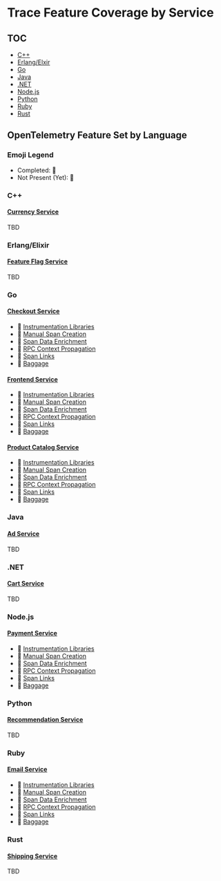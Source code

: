 # Trace Feature Coverage by Service

## TOC

- [C++](#c++)
- [Erlang/Elxir](#erlangelixir)
- [Go](#go)
- [Java](#java)
- [.NET](#net)
- [Node.js](#nodejs)
- [Python](#python)
- [Ruby](#ruby)
- [Rust](#rust)

## OpenTelemetry Feature Set by Language

### Emoji Legend

- Completed: :100:
- Not Present (Yet): :construction:

### C++

#### [Currency Service](../src/currencyservice/README.md)

TBD

### Erlang/Elixir

#### [Feature Flag Service](../src/featureflagservice/README.md)

TBD

### Go

#### [Checkout Service](../src/checkoutservice/README.md)

- :100: [Instrumentation
  Libraries](https://opentelemetry.io/docs/concepts/instrumenting-library/)
- :construction: [Manual Span
  Creation](https://github.com/open-telemetry/opentelemetry-specification/blob/main/specification/glossary.md#manual-instrumentation)
- :construction: [Span Data
  Enrichment](https://opentelemetry.io/docs/concepts/glossary/#metadata)
- :construction: [RPC Context
  Propagation](https://github.com/open-telemetry/opentelemetry-specification/blob/main/specification/context/README.md#context)
- :construction: [Span
  Links](https://github.com/open-telemetry/opentelemetry-specification/blob/main/specification/overview.md#links-between-spans)
- :construction: [Baggage](https://github.com/open-telemetry/opentelemetry-specification/blob/main/specification/baggage/api.md#overview)

#### [Frontend Service](../src/frontend/README.md)

- :100: [Instrumentation
  Libraries](https://opentelemetry.io/docs/concepts/instrumenting-library/)
- :construction: [Manual Span
  Creation](https://github.com/open-telemetry/opentelemetry-specification/blob/main/specification/glossary.md#manual-instrumentation)
- :100: [Span Data
  Enrichment](https://opentelemetry.io/docs/concepts/glossary/#metadata)
- :construction: [RPC Context
  Propagation](https://github.com/open-telemetry/opentelemetry-specification/blob/main/specification/context/README.md#context)
- :construction: [Span
  Links](https://github.com/open-telemetry/opentelemetry-specification/blob/main/specification/overview.md#links-between-spans)
- :construction: [Baggage](https://github.com/open-telemetry/opentelemetry-specification/blob/main/specification/baggage/api.md#overview)

#### [Product Catalog Service](../src/productcatalogservice/README.md)

- :100: [Instrumentation
  Libraries](https://opentelemetry.io/docs/concepts/instrumenting-library/)
- :construction: [Manual Span
  Creation](https://github.com/open-telemetry/opentelemetry-specification/blob/main/specification/glossary.md#manual-instrumentation)
- :100: [Span Data
  Enrichment](https://opentelemetry.io/docs/concepts/glossary/#metadata)
- :construction: [RPC Context
  Propagation](https://github.com/open-telemetry/opentelemetry-specification/blob/main/specification/context/README.md#context)
- :construction: [Span
  Links](https://github.com/open-telemetry/opentelemetry-specification/blob/main/specification/overview.md#links-between-spans)
- :construction: [Baggage](https://github.com/open-telemetry/opentelemetry-specification/blob/main/specification/baggage/api.md#overview)

### Java

#### [Ad Service](../src/adservice/README.md)

TBD

### .NET

#### [Cart Service](../src/cartservice/README.md)

TBD

### Node.js

#### [Payment Service](../src/paymentservice/README.md)

- :100: [Instrumentation
  Libraries](https://opentelemetry.io/docs/concepts/instrumenting-library/)
- :100: [Manual Span
  Creation](https://github.com/open-telemetry/opentelemetry-specification/blob/main/specification/glossary.md#manual-instrumentation)
- :100: [Span Data
  Enrichment](https://opentelemetry.io/docs/concepts/glossary/#metadata)
- :construction: [RPC Context
  Propagation](https://github.com/open-telemetry/opentelemetry-specification/blob/main/specification/context/README.md#context)
- :construction: [Span
  Links](https://github.com/open-telemetry/opentelemetry-specification/blob/main/specification/overview.md#links-between-spans)
- :construction: [Baggage](https://github.com/open-telemetry/opentelemetry-specification/blob/main/specification/baggage/api.md#overview)

### Python

#### [Recommendation Service](../src/recommendationservice/README.md)

TBD

### Ruby

#### [Email Service](../src/emailservice/README.md)

- :100: [Instrumentation
  Libraries](https://opentelemetry.io/docs/concepts/instrumenting-library/)
- :100: [Manual Span
  Creation](https://github.com/open-telemetry/opentelemetry-specification/blob/main/specification/glossary.md#manual-instrumentation)
- :100: [Span Data
  Enrichment](https://opentelemetry.io/docs/concepts/glossary/#metadata)
- :construction: [RPC Context
  Propagation](https://github.com/open-telemetry/opentelemetry-specification/blob/main/specification/context/README.md#context)
- :construction: [Span
  Links](https://github.com/open-telemetry/opentelemetry-specification/blob/main/specification/overview.md#links-between-spans)
- :construction: [Baggage](https://github.com/open-telemetry/opentelemetry-specification/blob/main/specification/baggage/api.md#overview)

### Rust

#### [Shipping Service](../src/shippingservice/README.md)

TBD
